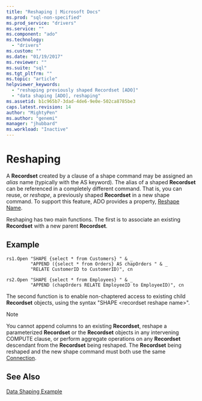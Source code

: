 ```yaml
---
title: "Reshaping | Microsoft Docs"
ms.prod: "sql-non-specified"
ms.prod_service: "drivers"
ms.service: ""
ms.component: "ado"
ms.technology:
  - "drivers"
ms.custom: ""
ms.date: "01/19/2017"
ms.reviewer: ""
ms.suite: "sql"
ms.tgt_pltfrm: ""
ms.topic: "article"
helpviewer_keywords: 
  - "reshaping previously shaped Recordset [ADO]"
  - "data shaping [ADO], reshaping"
ms.assetid: b1c965b7-3dad-4de6-9e0e-502ca8785be3
caps.latest.revision: 14
author: "MightyPen"
ms.author: "genemi"
manager: "jhubbard"
ms.workload: "Inactive"
---
```

# Reshaping
A **Recordset** created by a clause of a shape command may be assigned an *alias* name (typically with the AS keyword). The alias of a shaped **Recordset** can be referenced in a completely different command. That is, you can reuse, or *reshape*, a previously shaped **Recordset** in a new shape command. To support this feature, ADO provides a property, [Reshape Name](../../../ado/reference/ado-api/reshape-name-property-dynamic-ado.md).  
  
 Reshaping has two main functions. The first is to associate an existing **Recordset** with a new parent **Recordset**.  
  
## Example  
  
```  
rs1.Open "SHAPE {select * from Customers} " & _  
         "APPEND ({select * from Orders} AS chapOrders " & _  
         "RELATE CustomerID to CustomerID)", cn  
  
rs2.Open "SHAPE {select * from Employees} " & _  
         "APPEND (chapOrders RELATE EmployeeID to EmployeeID)", cn  
```  
  
 The second function is to enable non-chaptered access to existing child **Recordset** objects, using the syntax "SHAPE \<recordset reshape name>".  
  
> [!NOTE]
>  You cannot append columns to an existing **Recordset**, reshape a parameterized **Recordset** or the **Recordset** objects in any intervening COMPUTE clause, or perform aggregate operations on any **Recordset** descendant from the **Recordset** being reshaped. The **Recordset** being reshaped and the new shape command must both use the same [Connection](../../../ado/reference/ado-api/connection-object-ado.md).  
  
## See Also  
 [Data Shaping Example](../../../ado/guide/data/data-shaping-example.md)
